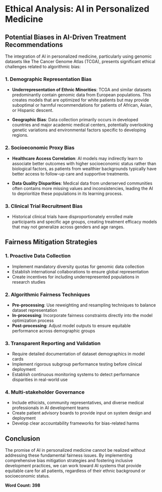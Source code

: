 # Ethical Analysis: AI in Personalized Medicine

## Potential Biases in AI-Driven Treatment Recommendations

The integration of AI in personalized medicine, particularly using genomic datasets like The Cancer Genome Atlas (TCGA), presents significant ethical challenges related to algorithmic bias:

### 1. **Demographic Representation Bias**
- **Underrepresentation of Ethnic Minorities**: TCGA and similar datasets predominantly contain genomic data from European populations. This creates models that are optimized for white patients but may provide suboptimal or harmful recommendations for patients of African, Asian, or Hispanic descent.

- **Geographic Bias**: Data collection primarily occurs in developed countries and major academic medical centers, potentially overlooking genetic variations and environmental factors specific to developing regions.

### 2. **Socioeconomic Proxy Bias**
- **Healthcare Access Correlation**: AI models may indirectly learn to associate better outcomes with higher socioeconomic status rather than biological factors, as patients from wealthier backgrounds typically have better access to follow-up care and supportive treatments.

- **Data Quality Disparities**: Medical data from underserved communities often contains more missing values and inconsistencies, leading the AI to deprioritize these populations in its learning process.

### 3. **Clinical Trial Recruitment Bias**
- Historical clinical trials have disproportionately enrolled male participants and specific age groups, creating treatment efficacy models that may not generalize across genders and age ranges.

## Fairness Mitigation Strategies

### 1. **Proactive Data Collection**
- Implement mandatory diversity quotas for genomic data collection
- Establish international collaborations to ensure global representation
- Create incentives for including underrepresented populations in research studies

### 2. **Algorithmic Fairness Techniques**
- **Pre-processing**: Use reweighting and resampling techniques to balance dataset representation
- **In-processing**: Incorporate fairness constraints directly into the model optimization process
- **Post-processing**: Adjust model outputs to ensure equitable performance across demographic groups

### 3. **Transparent Reporting and Validation**
- Require detailed documentation of dataset demographics in model cards
- Implement rigorous subgroup performance testing before clinical deployment
- Establish continuous monitoring systems to detect performance disparities in real-world use

### 4. **Multi-stakeholder Governance**
- Include ethicists, community representatives, and diverse medical professionals in AI development teams
- Create patient advisory boards to provide input on system design and deployment
- Develop clear accountability frameworks for bias-related harms

## Conclusion

The promise of AI in personalized medicine cannot be realized without addressing these fundamental fairness issues. By implementing comprehensive bias mitigation strategies and fostering inclusive development practices, we can work toward AI systems that provide equitable care for all patients, regardless of their ethnic background or socioeconomic status.

**Word Count: 398**
